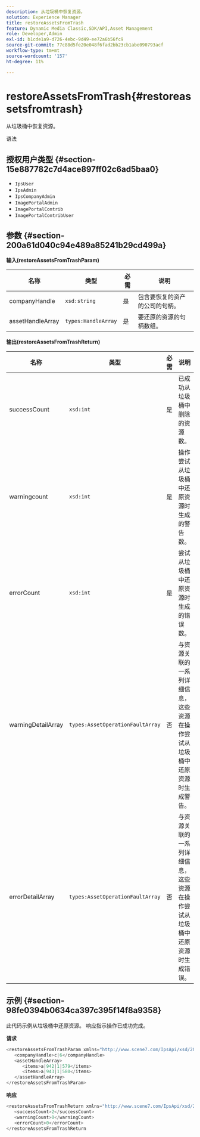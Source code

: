 ```yaml
---
description: 从垃圾桶中恢复资源。
solution: Experience Manager
title: restoreAssetsFromTrash
feature: Dynamic Media Classic,SDK/API,Asset Management
role: Developer,Admin
exl-id: b1cde1a9-d726-4ebc-9d49-ee72a6b56fc9
source-git-commit: 77c88d5fe20e048f6fad2bb23cb1abe090793acf
workflow-type: tm+mt
source-wordcount: '157'
ht-degree: 11%

---
```


# restoreAssetsFromTrash{#restoreassetsfromtrash}

从垃圾桶中恢复资源。

语法

## 授权用户类型 {#section-15e887782c7d4ace897ff02c6ad5baa0}

* `IpsUser`
* `IpsAdmin`
* `IpsCompanyAdmin`
* `ImagePortalAdmin`
* `ImagePortalContrib`
* `ImagePortalContribUser`

## 参数 {#section-200a61d040c94e489a85241b29cd499a}

**输入(restoreAssetsFromTrashParam)**

| 名称 | 类型 | 必需 | 说明 |
|---|---|---|---|
| companyHandle | `xsd:string` | 是 | 包含要恢复的资产的公司的句柄。 |
| assetHandleArray | `types:HandleArray` | 是 | 要还原的资源的句柄数组。 |

**输出(restoreAssetsFromTrashReturn)**

| 名称 | 类型 | 必需 | 说明 |
|---|---|---|---|
| successCount | `xsd:int` | 是 | 已成功从垃圾桶中删除的资源数。 |
| warningcount | `xsd:int` | 是 | 操作尝试从垃圾桶中还原资源时生成的警告数。 |
| errorCount | `xsd:int` | 是 | 尝试从垃圾桶中还原资源时生成的错误数。 |
| warningDetailArray | `types:AssetOperationFaultArray` | 否 | 与资源关联的一系列详细信息，这些资源在操作尝试从垃圾桶中还原资源时生成警告。 |
| errorDetailArray | `types:AssetOperationFaultArray` | 否 | 与资源关联的一系列详细信息，这些资源在操作尝试从垃圾桶中还原资源时生成错误。 |

## 示例 {#section-98fe0394b0634ca397c395f14f8a9358}

此代码示例从垃圾桶中还原资源。 响应指示操作已成功完成。

**请求**

```java
<restoreAssetsFromTrashParam xmlns="http://www.scene7.com/IpsApi/xsd/2008-01-15">
   <companyHandle>c|6</companyHandle>
   <assetHandleArray>
      <items>a|942|1|579</items>
      <items>a|943|1|580</items>
   </assetHandleArray>
</restoreAssetsFromTrashParam>
```

**响应**

```java
<restoreAssetsFromTrashReturn xmlns="http://www.scene7.com/IpsApi/xsd/2008-01-15">
   <successCount>2</successCount>
   <warningCount>0</warningCount>
   <errorCount>0</errorCount>
</restoreAssetsFromTrashReturn
```
